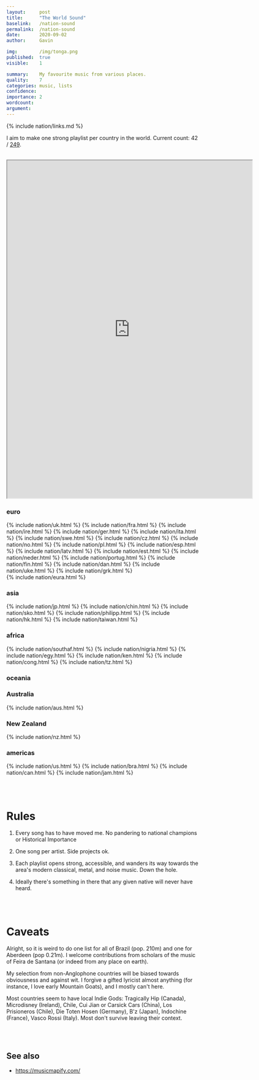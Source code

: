 ```yaml
---
layout:     post
title:      "The World Sound"
baselink:   /nation-sound
permalink:  /nation-sound
date:       2020-09-02
author:     Gavin

img:        /img/tonga.png
published:  true
visible:    1

summary:    My favourite music from various places.
quality:    7
categories: music, lists
confidence: 
importance: 2
wordcount:  
argument:	
---
```


{%	include nation/links.md	%}

I aim to make one strong playlist per country in the world. Current count: 42 / [249](https://en.wikipedia.org/wiki/List_of_ISO_3166_country_codes#Current_ISO_3166_country_codes).

<br>

<iframe src="https://www.google.com/maps/d/embed?mid=1ZtOINogmOrvbyoSZ6ZtsttUmCqMSYPk&ehbc=2E312F&controls=0&disableDefaultUI=true&zoomControl=false&ll=39.0,35.0&z=2.5&noprof=1" width="640" height="880"></iframe>

<br>

<div class="accordion">
	<h3>euro</h3>
	<div>
		<div class="accordion">
			{%	include nation/uk.html	%}
			{%	include nation/fra.html	%}
			{%	include nation/ire.html	%}
			{%	include nation/ger.html	%}
			{%	include nation/ita.html	%}
			{%	include nation/swe.html	%}
			{%	include nation/cz.html	%}
		    {%  include nation/no.html  %}
		    {%  include nation/pl.html  %}
			{%	include nation/esp.html	%}
			{%	include nation/latv.html	%}
			{%	include nation/est.html		%}
			{%	include nation/neder.html	%}
			{%	include nation/portug.html	%}
			{%	include nation/fin.html		%}
			{%	include nation/dan.html		%}
			{%	include nation/uke.html		%}
			{%	include nation/grk.html 	%}
		</div>
	</div>
	<!--  -->
	{%	include nation/eura.html	%}
	<!--  -->
	<h3>asia</h3>
	<div>
		<div class="accordion">
			{%	include nation/jp.html	%}
			{%	include nation/chin.html	%}
			{%	include nation/sko.html	%}
			{%	include nation/philipp.html %}
			{%	include nation/hk.html	%}
			{%	include nation/taiwan.html	%}		
		</div>
	</div>
	<!--  -->
	<h3>africa</h3>
	<div>
		<div class="accordion">
			{%	include nation/southaf.html 	%}
			{%	include nation/nigria.html		%}
			{%	include nation/egy.html 		%}
			{%	include nation/ken.html			%}
			{%	include nation/cong.html 		%}
			{%	include nation/tz.html 			%}
		</div>
	</div>
	<!--  -->
	<h3>oceania</h3>
	<div>
		<div class="accordion">
		<!--  -->
			<h3>Australia</h3>
			<div>
				{%	include nation/aus.html	%}
			</div>
			<h3>New Zealand</h3>
			<div>
				{%	include nation/nz.html	%}
			</div>
		</div>
	</div>
	<!--  -->
	<h3>americas</h3>
	<div>
		<div class="accordion">
			{%	include nation/us.html	%}
			{%	include nation/bra.html	%}
			{%	include nation/can.html	%}
			{%	include nation/jam.html	%}
		</div>
	</div>
</div>

<br><br>


# Rules


1. Every song has to have moved me. No pandering to national champions or Historical Importance 

2. One song per artist. Side projects ok.

3. Each playlist opens strong, accessible, and wanders its way towards the area's modern classical, metal, and noise music. Down the hole.

4. Ideally there's something in there that any given native will never have heard.


<br><br>

# Caveats

Alright, so it is weird to do one list for all of Brazil (pop. 210m) and one for Aberdeen (pop 0.21m). I welcome contributions from scholars of the music of Feira de Santana (or indeed from any place on earth).

My selection from non-Anglophone countries will be biased towards obviousness and against wit. I forgive a gifted lyricist almost anything (for instance, I love early Mountain Goats), and I mostly can't here.

Most countries seem to have local Indie Gods: Tragically Hip (Canada), Microdisney (Ireland), Chile, Cui Jian or Carsick Cars (China), Los Prisioneros (Chile), Die Toten Hosen (Germany), B'z (Japan), Indochine (France), Vasco Rossi (Italy). Most don't survive leaving their context.

<br><br>

## See also

* https://musicmapify.com/

